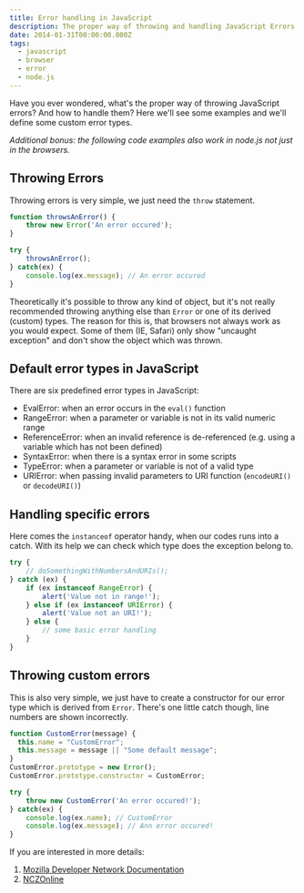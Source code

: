 ```yaml
---
title: Error handling in JavaScript
description: The proper way of throwing and handling JavaScript Errors
date: 2014-01-31T00:00:00.000Z
tags:
  - javascript
  - browser
  - error
  - node.js
---
```


Have you ever wondered, what's the proper way of throwing JavaScript errors? And how to handle them? Here we'll see some examples and we'll define some custom error types.

<!-- readmore -->

*Additional bonus: the following code examples also work in node.js not just in the browsers.*

## Throwing Errors
Throwing errors is very simple, we just need the `throw` statement.
```JavaScript
function throwsAnError() {
    throw new Error('An error occured');
}

try {
    throwsAnError();
} catch(ex) {
    console.log(ex.message); // An error occured
}
```

Theoretically it's possible to throw any kind of object, but it's not really recommended throwing anything else than `Error` or one of its derived (custom) types.
The reason for this is, that browsers not always work as you would expect.
Some of them (IE, Safari) only show "uncaught exception" and don't show the object which was thrown.

## Default error types in JavaScript
There are six predefined error types in JavaScript:
* EvalError: when an error occurs in the `eval()` function
* RangeError: when a parameter or variable is not in its valid numeric range
* ReferenceError: when an invalid reference is de-referenced (e.g. using a variable which has not been defined)
* SyntaxError: when there is a syntax error in some scripts
* TypeError: when a parameter or variable is not of a valid type
* URIError: when passing invalid parameters to URI function (`encodeURI()` or `decodeURI()`)

## Handling specific errors
Here comes the `instanceof` operator handy, when our codes runs into a catch. With its help we can check which type does the exception belong to.
```JavaScript
try {
    // doSomethingWithNumbersAndURIs();
} catch (ex) {
    if (ex instanceof RangeError) {
        alert('Value not in range!');
    } else if (ex instanceof URIError) {
        alert('Value not an URI!');
    } else {
        // some basic error handling
    }
}
```

## Throwing custom errors
This is also very simple, we just have to create a constructor for our error type which is derived from `Error`.
There's one little catch though, line numbers are shown incorrectly.
```JavaScript
function CustomError(message) {
  this.name = "CustomError";
  this.message = message || "Some default message";
}
CustomError.prototype = new Error();
CustomError.prototype.constructor = CustomError;

try {
    throw new CustomError('An error occured!');
} catch(ex) {
    console.log(ex.name); // CustomError
    console.log(ex.message); // Ann error occured!
}
```

If you are interested in more details:
1. <a href="https://developer.mozilla.org/en-US/docs/Web/JavaScript/Reference/Global_Objects/Error" rel="external,nofollow">Mozilla Developer Network Documentation</a>
1. <a href="http://www.nczonline.net/blog/2009/03/10/the-art-of-throwing-javascript-errors-part-2/" rel="external,nofollow">NCZOnline</a>
